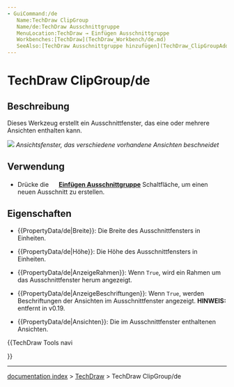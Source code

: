```yaml
---
- GuiCommand:/de
   Name:TechDraw ClipGroup
   Name/de:TechDraw Ausschnittgruppe
   MenuLocation:TechDraw → Einfügen Ausschnittgruppe
   Workbenches:[TechDraw](TechDraw_Workbench/de.md)
   SeeAlso:[TechDraw Ausschnittgruppe hinzufügen](TechDraw_ClipGroupAdd/de.md), [TechDraw Entferne Ansicht aus Ausschnittgruppe](TechDraw_ClipGroupRemove/de.md)
---
```


# TechDraw ClipGroup/de

## Beschreibung


<div class="mw-translate-fuzzy">

Dieses Werkzeug erstellt ein Ausschnittfenster, das eine oder mehrere Ansichten enthalten kann.


</div>

![](images/TechDraw_Clipview.png ) *Ansichtsfenster, das verschiedene vorhandene Ansichten beschneidet*

## Verwendung

-   Drücke die **<img src="images/TechDraw_ClipGroup.svg" width=16px> [Einfügen Ausschnittgruppe](TechDraw_ClipGroup/de.md)** Schaltfläche, um einen neuen Ausschnitt zu erstellen.

## Eigenschaften

-    {{PropertyData/de|Breite}}: Die Breite des Ausschnittfensters in Einheiten.

-    {{PropertyData/de|Höhe}}: Die Höhe des Ausschnittfensters in Einheiten.

-    {{PropertyData/de|AnzeigeRahmen}}: Wenn `True`, wird ein Rahmen um das Ausschnittfenster herum angezeigt.

-    {{PropertyData/de|AnzeigeBeschriftungen}}: Wenn `True`, werden Beschriftungen der Ansichten im Ausschnittfenster angezeigt. **HINWEIS:** entfernt in v0.19.

-    {{PropertyData/de|Ansichten}}: Die im Ausschnittfenster enthaltenen Ansichten.





{{TechDraw Tools navi

}}

---
[documentation index](../README.md) > [TechDraw](TechDraw_Workbench.md) > TechDraw ClipGroup/de
